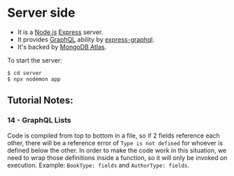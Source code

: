 # Server side
- It is a [Node.js](https://nodejs.org/en/) [Express](https://expressjs.com/) server.
- It provides [GraphQL](https://graphql.org/) ability by [express-graphql](https://github.com/graphql/express-graphql).
- It's backed by [MongoDB Atlas](https://account.mongodb.com/account/login).

To start the server:
```
$ cd server
$ npx nodemon app
```

## Tutorial Notes:
### 14 - GraphQL Lists
Code is compiled from top to bottom in a file, so if 2 fields reference each other, there will be a reference error of `Type is not defined` for whoever is defined below the other. In order to make the code work in this situation, we need to wrap those definitions inside a function, so it will only be invoked on execution. Example: `BookType: fields` and `AuthorType: fields`.
